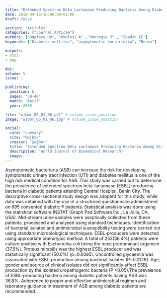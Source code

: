 ```yaml
---
title: "Extended Spectrum Beta Lactamase Producing Bacteria Among Diabetic Patients With Asymptomatic Bacteriuria in a Secondary Health Facility in Edo State Nigeria"
date: 2018-04-15T10:00:00+01:00
draft: false

section: "Articles"
categories: ["Journal Article"]
authors: ["Ogefere HO", "Okolosi A" ,"Omoregie R" , "Ibadin EE"]
keywords: ["Diabetes mellitus", "asymptomatic bacteriuria", "Benin"]

outputs: 
- html
- amp

doi:
volume: 5
issue: 1

publishing:
  position: 6
  pages: "39-46"
  month: "April"
  year: 2018

file: "wjbmr_05_01_06.pdf" # volume_issue_position
image: "wjbmr_05_01_06.jpg" # volume_issue_position

social:
  card: "summary"
  site: "@wjbmr"
  creator: "@wjbmr"
  title: "Extended Spectrum Beta Lactamase Producing Bacteria Among Diabetic Patients With Asymptomatic Bacteriuria in a Secondary Health Facility in Edo State Nigeria"
  description: "World Journal of Biomedical Research"
  image:
---
```

Asymptomatic bacteriuria (ASB) can increase the risk for developing symptomatic urinary tract infection
(UTI) and diabetes mellitus is one of the high risk medical condition for ASB. This study was carried out to
determine the prevalence of extended spectrum beta-lactamase (ESBL)-producing bacteria in diabetic patients
attending Central Hospital, Benin City. The descriptive cross-sectional study design was adopted for this study,
while data was obtained with the use of a structured questionnaire administered on 695 consented diabetic
®
patients. Statistical analysis was done using the statistical software INSTAT (Graph Pad Software Inc., La
Jolla, CA, USA). Mid-stream urine samples were aseptically collected from these patients, processed and
analysed using standard techniques. Identification of bacterial isolates and antimicrobial susceptibility testing
were carried out using standard microbiological techniques. ESBL-producers were detected using appropriate
phenotypic method. A total of 253(36.4%) patients were culture positive with Escherichia coli being the most
predominant organism (37.5%). Proteus mirabilis was the highest ESBL producer and was statistically
significant (50.0%) (p=0.0095). Uncontrolled glycaemia was associated with ESBL-production among
bacterial isolates (P=0.0129). Age, gender and source of clinical isolates did not significantly affect ESBL
production by the isolated uropathogenic bacteria (P >0.05).The prevalence of ESBL-producing bacteria
among diabetic patients having ASB was 36.8%. Adherence to proper and effective antimicrobial regimen and
laboratory guidance in treatment of ASB among diabetic patients are recommended.

